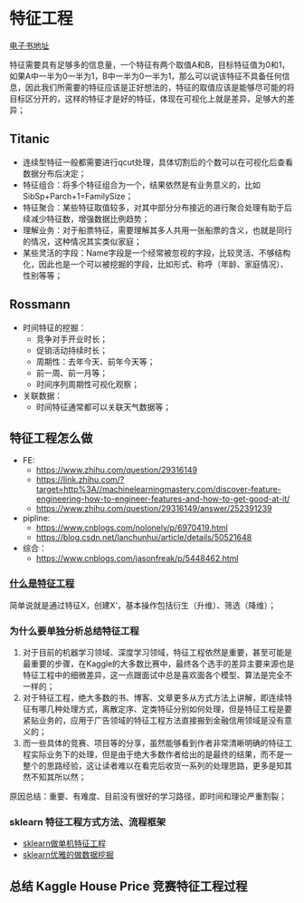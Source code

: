 # 特征工程
[电子书地址](https://github.com/NemoHoHaloAi/something_I_should_remember/tree/master/ebook)

特征需要具有足够多的信息量，一个特征有两个取值A和B，目标特征值为0和1，如果A中一半为0一半为1，B中一半为0一半为1，那么可以说该特征不具备任何信息，因此我们所需要的特征应该是正好想法的，特征的取值应该是能够尽可能的将目标区分开的，这样的特征才是好的特征，体现在可视化上就是差异，足够大的差异；

## Titanic
- 连续型特征一般都需要进行qcut处理，具体切割后的个数可以在可视化后查看数据分布后决定；
- 特征组合：将多个特征组合为一个，结果依然是有业务意义的，比如SibSp+Parch+1=FamilySize；
- 特征聚合：某些特征取值较多，对其中部分分布接近的进行聚合处理有助于后续减少特征数，增强数据比例趋势；
- 理解业务：对于船票特征，需要理解其多人共用一张船票的含义，也就是同行的情况，这种情况其实类似家庭；
- 某些灵活的字段：Name字段是一个经常被忽视的字段，比较灵活、不够结构化，因此也是一个可以被挖掘的字段，比如形式、称呼（年龄、家庭情况）、性别等等；

## Rossmann
- 时间特征的挖掘：
  - 竞争对手开业时长；
  - 促销活动持续时长；
  - 周期性：去年今天、前年今天等；
  - 前一周、前一月等；
  - 时间序列周期性可视化观察；
- 关联数据：
  - 时间特征通常都可以关联天气数据等；

## 特征工程怎么做
- FE:
	- https://www.zhihu.com/question/29316149
	- https://link.zhihu.com/?target=http%3A//machinelearningmastery.com/discover-feature-engineering-how-to-engineer-features-and-how-to-get-good-at-it/
	- https://www.zhihu.com/question/29316149/answer/252391239
- pipline:
	- https://www.cnblogs.com/nolonely/p/6970419.html
	- https://blog.csdn.net/lanchunhui/article/details/50521648
- 综合：
	- https://www.cnblogs.com/jasonfreak/p/5448462.html
### [什么是特征工程](https://www.zhihu.com/question/29316149)

简单说就是通过特征X，创建X'，基本操作包括衍生（升维）、筛选（降维）；

### 为什么要单独分析总结特征工程

1. 对于目前的机器学习领域、深度学习领域，特征工程依然是重要，甚至可能是最重要的步骤，在Kaggle的大多数比赛中，最终各个选手的差异主要来源也是特征工程中的细微差异，这一点跟面试中总是喜欢面各个模型、算法是完全不一样的；
2. 对于特征工程，绝大多数的书、博客、文章更多从方式方法上讲解，即连续特征有哪几种处理方式，离散定序、定类特征分别如何处理，但是特征工程是要紧贴业务的，应用于广告领域的特征工程方法直接搬到金融信用领域是没有意义的；
3. 而一些具体的竞赛、项目等的分享，虽然能够看到作者非常清晰明确的特征工程实际业务下的处理，但是由于绝大多数作者给出的是最终的结果，而不是一整个的思路经验，这让读者难以在看完后收货一系列的处理思路，更多是知其然不知其所以然；

原因总结：重要、有难度、目前没有很好的学习路径，即时间和理论严重割裂；

### sklearn 特征工程方式方法、流程框架

- [sklearn做单机特征工程](https://www.cnblogs.com/jasonfreak/p/5448385.html)
- [sklearn优雅的做数据挖掘](https://www.cnblogs.com/jasonfreak/p/5448462.html)

## 总结 Kaggle House Price 竞赛特征工程过程
